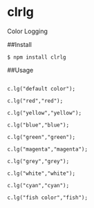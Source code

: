 # clrlg
Color Logging

##Install
```
$ npm install clrlg
```

##Usage

```const c = require('clrlg');
 
c.lg("default color");

c.lg("red","red");

c.lg("yellow","yellow");

c.lg("blue","blue");

c.lg("green","green");

c.lg("magenta","magenta");

c.lg("grey","grey");

c.lg("white","white");

c.lg("cyan","cyan");

c.lg("fish color","fish");
```